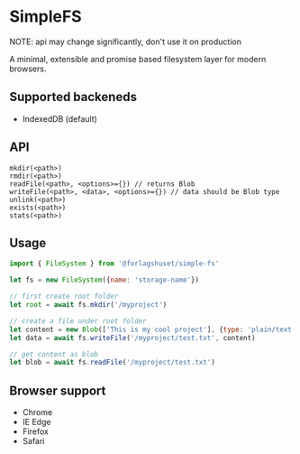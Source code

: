 # SimpleFS
NOTE: api may change significantly, don't use it on production

A minimal, extensible and promise based filesystem layer for modern browsers.

## Supported backeneds

* IndexedDB (default)

## API

```
mkdir(<path>)
rmdir(<path>)
readFile(<path>, <options>={}) // returns Blob
writeFile(<path>, <data>, <options>={}) // data should be Blob type
unlink(<path>)
exists(<path>)
stats(<path>)
```


## Usage
```javascript
import { FileSystem } from '@forlagshuset/simple-fs'

let fs = new FileSystem({name: 'storage-name'})

// first create root folder
let root = await fs.mkdir('/myproject')

// create a file under root folder
let content = new Blob(['This is my cool project'], {type: 'plain/text'})
let data = await fs.writeFile('/myproject/test.txt', content)

// get content as blob
let blob = await fs.readFile('/myproject/test.txt')
```

## Browser support

* Chrome
* IE Edge
* Firefox
* Safari

